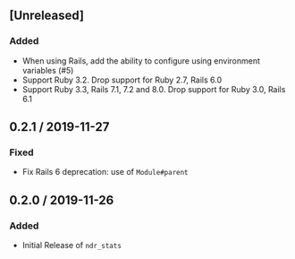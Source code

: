 ## [Unreleased]
### Added
* When using Rails, add the ability to configure using environment variables (#5)
* Support Ruby 3.2. Drop support for Ruby 2.7, Rails 6.0
* Support Ruby 3.3, Rails 7.1, 7.2 and 8.0. Drop support for Ruby 3.0, Rails 6.1

## 0.2.1 / 2019-11-27
### Fixed
* Fix Rails 6 deprecation: use of `Module#parent`

## 0.2.0 / 2019-11-26
### Added
* Initial Release of `ndr_stats`
